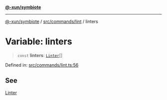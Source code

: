[**@-xun/symbiote**](../../../../README.md)

***

[@-xun/symbiote](../../../../README.md) / [src/commands/lint](../README.md) / linters

# Variable: linters

> `const` **linters**: [`Linter`](../enumerations/Linter.md)[]

Defined in: [src/commands/lint.ts:56](https://github.com/Xunnamius/symbiote/blob/2816aa5c7580c21865c6837f71b54d0f60e224da/src/commands/lint.ts#L56)

## See

[Linter](../enumerations/Linter.md)
